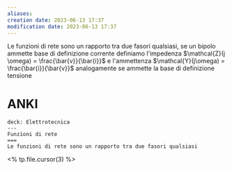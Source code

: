 ```yaml
---
aliases: 
creation date: 2023-06-13 17:37
modification date: 2023-06-13 17:37
---
```


Le funzioni di rete sono un rapporto tra due fasori qualsiasi, se un bipolo ammette base di definizione corrente definiamo l'impedenza $\mathcal{Z}(j \omega) = \frac{\bar{v}}{\bar{i}}$ e l'ammettenza $\mathcal{Y}(j\omega) = \frac{\bar{i}}{\bar{v}}$ analogamente se ammette la base di definizione tensione 

# ANKI

```anki
deck: Elettrotecnica
---
Funzioni di rete
===
Le funzioni di rete sono un rapporto tra due fasori qualsiasi
```
<% tp.file.cursor(3) %>